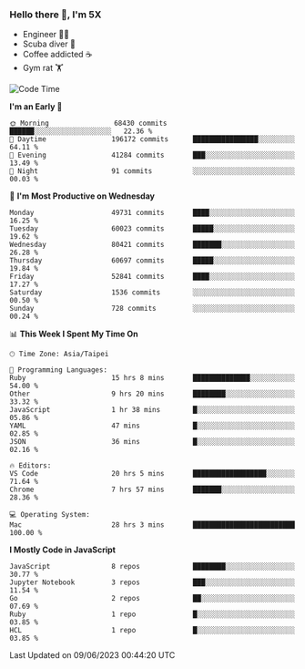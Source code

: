 ### Hello there 👋, I'm 5X

* Engineer 👨‍💻
* Scuba diver 🤿
* Coffee addicted ☕️
* Gym rat 🏋️

<!--START_SECTION:waka-->
![Code Time](http://img.shields.io/badge/Code%20Time-252%20hrs%2012%20mins-blue)

**I'm an Early 🐤** 

```text
🌞 Morning                68430 commits       ██████░░░░░░░░░░░░░░░░░░░   22.36 % 
🌆 Daytime                196172 commits      ████████████████░░░░░░░░░   64.11 % 
🌃 Evening                41284 commits       ███░░░░░░░░░░░░░░░░░░░░░░   13.49 % 
🌙 Night                  91 commits          ░░░░░░░░░░░░░░░░░░░░░░░░░   00.03 % 
```
📅 **I'm Most Productive on Wednesday** 

```text
Monday                   49731 commits       ████░░░░░░░░░░░░░░░░░░░░░   16.25 % 
Tuesday                  60023 commits       █████░░░░░░░░░░░░░░░░░░░░   19.62 % 
Wednesday                80421 commits       ███████░░░░░░░░░░░░░░░░░░   26.28 % 
Thursday                 60697 commits       █████░░░░░░░░░░░░░░░░░░░░   19.84 % 
Friday                   52841 commits       ████░░░░░░░░░░░░░░░░░░░░░   17.27 % 
Saturday                 1536 commits        ░░░░░░░░░░░░░░░░░░░░░░░░░   00.50 % 
Sunday                   728 commits         ░░░░░░░░░░░░░░░░░░░░░░░░░   00.24 % 
```


📊 **This Week I Spent My Time On** 

```text
🕑︎ Time Zone: Asia/Taipei

💬 Programming Languages: 
Ruby                     15 hrs 8 mins       ██████████████░░░░░░░░░░░   54.00 % 
Other                    9 hrs 20 mins       ████████░░░░░░░░░░░░░░░░░   33.32 % 
JavaScript               1 hr 38 mins        █░░░░░░░░░░░░░░░░░░░░░░░░   05.86 % 
YAML                     47 mins             █░░░░░░░░░░░░░░░░░░░░░░░░   02.85 % 
JSON                     36 mins             █░░░░░░░░░░░░░░░░░░░░░░░░   02.16 % 

🔥 Editors: 
VS Code                  20 hrs 5 mins       ██████████████████░░░░░░░   71.64 % 
Chrome                   7 hrs 57 mins       ███████░░░░░░░░░░░░░░░░░░   28.36 % 

💻 Operating System: 
Mac                      28 hrs 3 mins       █████████████████████████   100.00 % 
```

**I Mostly Code in JavaScript** 

```text
JavaScript               8 repos             ████████░░░░░░░░░░░░░░░░░   30.77 % 
Jupyter Notebook         3 repos             ███░░░░░░░░░░░░░░░░░░░░░░   11.54 % 
Go                       2 repos             ██░░░░░░░░░░░░░░░░░░░░░░░   07.69 % 
Ruby                     1 repo              █░░░░░░░░░░░░░░░░░░░░░░░░   03.85 % 
HCL                      1 repo              █░░░░░░░░░░░░░░░░░░░░░░░░   03.85 % 
```




 Last Updated on 09/06/2023 00:44:20 UTC
<!--END_SECTION:waka-->

